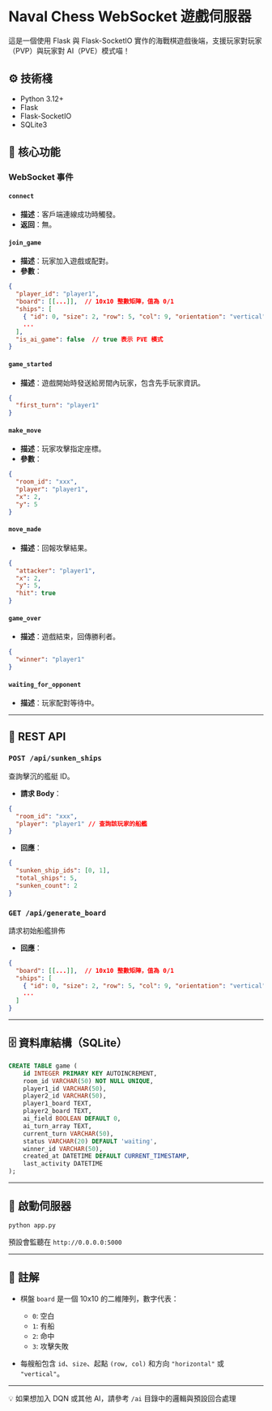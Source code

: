 # Naval Chess WebSocket 遊戲伺服器

這是一個使用 Flask 與 Flask-SocketIO 實作的海戰棋遊戲後端，支援玩家對玩家（PVP）與玩家對 AI（PVE）模式喵！

## ⚙️ 技術棧

- Python 3.12+
- Flask
- Flask-SocketIO
- SQLite3

## 🧠 核心功能

### WebSocket 事件

#### `connect`

- **描述**：客戶端連線成功時觸發。
- **返回**：無。

#### `join_game`

- **描述**：玩家加入遊戲或配對。
- **參數**：

```json
{
  "player_id": "player1",
  "board": [[...]],  // 10x10 整數矩陣，值為 0/1
  "ships": [
    { "id": 0, "size": 2, "row": 5, "col": 9, "orientation": "vertical" },
    ...
  ],
  "is_ai_game": false  // true 表示 PVE 模式
}
```

#### `game_started`

- **描述**：遊戲開始時發送給房間內玩家，包含先手玩家資訊。

```json
{
  "first_turn": "player1"
}
```

#### `make_move`

- **描述**：玩家攻擊指定座標。
- **參數**：

```json
{
  "room_id": "xxx",
  "player": "player1",
  "x": 2,
  "y": 5
}
```

#### `move_made`

- **描述**：回報攻擊結果。

```json
{
  "attacker": "player1",
  "x": 2,
  "y": 5,
  "hit": true
}
```

#### `game_over`

- **描述**：遊戲結束，回傳勝利者。

```json
{
  "winner": "player1"
}
```

#### `waiting_for_opponent`

- **描述**：玩家配對等待中。

---

## 🧩 REST API

### `POST /api/sunken_ships`

查詢擊沉的艦艇 ID。

- **請求 Body**：

```json
{
  "room_id": "xxx",
  "player": "player1" // 查詢該玩家的船艦
}
```

- **回應**：

```json
{
  "sunken_ship_ids": [0, 1],
  "total_ships": 5,
  "sunken_count": 2
}
```

### `GET /api/generate_board`

請求初始船艦排佈

- **回應**：

```json
{
  "board": [[...]],  // 10x10 整數矩陣，值為 0/1
  "ships": [
    { "id": 0, "size": 2, "row": 5, "col": 9, "orientation": "vertical" },
    ...
  ]
}
```

---

## 🗄 資料庫結構（SQLite）

```sql
CREATE TABLE game (
    id INTEGER PRIMARY KEY AUTOINCREMENT,
    room_id VARCHAR(50) NOT NULL UNIQUE,
    player1_id VARCHAR(50),
    player2_id VARCHAR(50),
    player1_board TEXT,
    player2_board TEXT,
    ai_field BOOLEAN DEFAULT 0,
    ai_turn_array TEXT,
    current_turn VARCHAR(50),
    status VARCHAR(20) DEFAULT 'waiting',
    winner_id VARCHAR(50),
    created_at DATETIME DEFAULT CURRENT_TIMESTAMP,
    last_activity DATETIME
);
```

---

## 🚀 啟動伺服器

```bash
python app.py
```

預設會監聽在 `http://0.0.0.0:5000`

---

## 🐾 註解

- 棋盤 `board` 是一個 10x10 的二維陣列，數字代表：

  - `0`: 空白
  - `1`: 有船
  - `2`: 命中
  - `3`: 攻擊失敗

- 每艘船包含 `id`、`size`、起點 `(row, col)` 和方向 `"horizontal"` 或 `"vertical"`。

---

💡 如果想加入 DQN 或其他 AI，請參考 `/ai` 目錄中的邏輯與預設回合處理
